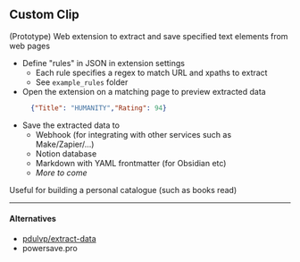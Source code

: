 ## Custom Clip

(Prototype) Web extension to extract and save specified text elements from web pages

- Define "rules" in JSON in extension settings
  - Each rule specifies a regex to match URL and xpaths to extract 
  - See `example_rules` folder
- Open the extension on a matching page to preview extracted data
  ```json
    {"Title": "HUMANITY","Rating": 94}
- Save the extracted data to
  - Webhook (for integrating with other services such as Make/Zapier/...)
  - Notion database
  - Markdown with YAML frontmatter (for Obsidian etc)
  - _More to come_


Useful for building a personal catalogue (such as books read)

---

#### Alternatives

- [pdulvp/extract-data](https://github.com/pdulvp/extract-data)
- powersave.pro